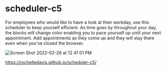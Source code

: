 # scheduler-c5

For employees who would like to have a look at their workday, use this scheduler to keep yourself efficient. As time goes by throughout your day, the blocks will change color enabling you to pace yourself up until your next appointment. Add appointments as they come up and they will stay there even when you've closed the browser. 

![Screen Shot 2022-02-26 at 12 41 01 PM](https://user-images.githubusercontent.com/96760168/155856841-bccf7857-8cbe-48bb-a621-daf3fa447203.png)

https://rochelledavis.github.io/scheduler-c5/
